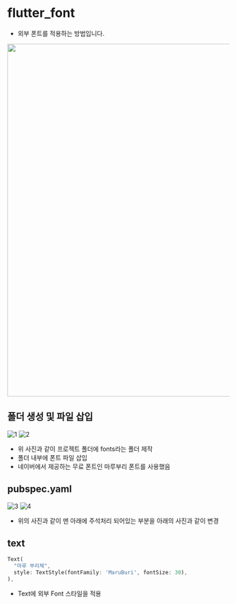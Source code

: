 # flutter_font

- 외부 폰트를 적용하는 방법입니다.

<div>
<img height="800" src="https://user-images.githubusercontent.com/46275549/100557318-b9275c80-32eb-11eb-84ab-1ef63e944d69.jpg"/>
</div>

## 폴더 생성 및 파일 삽입

![1](https://user-images.githubusercontent.com/46275549/100557314-b75d9900-32eb-11eb-8296-84f64ca2c016.png)
![2](https://user-images.githubusercontent.com/46275549/100557315-b7f62f80-32eb-11eb-830f-3c8071440187.png)

- 위 사진과 같이 프로젝트 폴더에 fonts라는 폴더 제작
- 폴더 내부에 폰트 파일 삽입
- 네이버에서 제공하는 무료 폰트인 마루부리 폰트를 사용했음

## pubspec.yaml

![3](https://user-images.githubusercontent.com/46275549/100557316-b88ec600-32eb-11eb-88fb-aed4d61b23a5.png)
![4](https://user-images.githubusercontent.com/46275549/100557317-b88ec600-32eb-11eb-8ca3-10c40de80127.png)

- 위의 사진과 같이 맨 아래에 주석처리 되어있는 부분을 아래의 사진과 같이 변경

## text
~~~dart
Text(
  "마루 부리체",
  style: TextStyle(fontFamily: 'MaruBuri', fontSize: 30),
),
~~~
- Text에 외부 Font 스타일을 적용